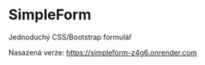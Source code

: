 # SimpleForm
Jednoduchý CSS/Bootstrap formulář

Nasazená verze: https://simpleform-z4g6.onrender.com
